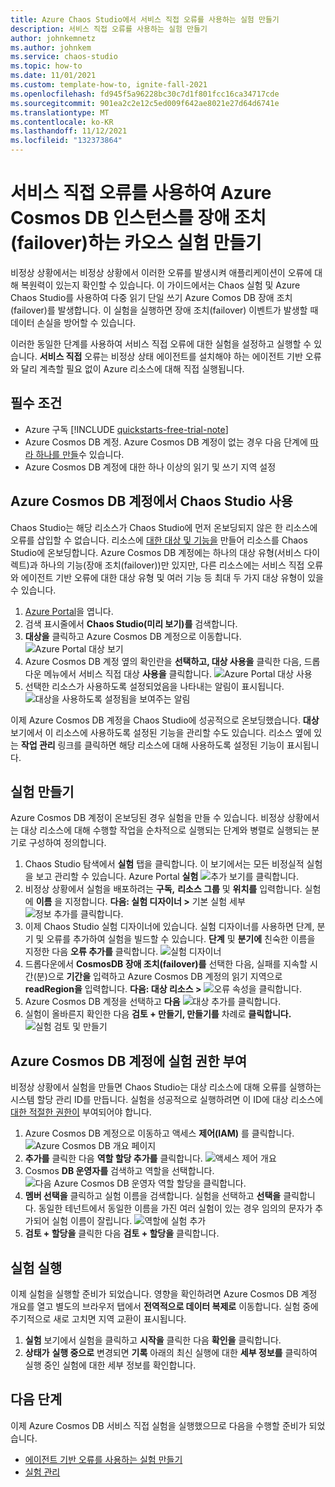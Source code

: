 ```yaml
---
title: Azure Chaos Studio에서 서비스 직접 오류를 사용하는 실험 만들기
description: 서비스 직접 오류를 사용하는 실험 만들기
author: johnkemnetz
ms.author: johnkem
ms.service: chaos-studio
ms.topic: how-to
ms.date: 11/01/2021
ms.custom: template-how-to, ignite-fall-2021
ms.openlocfilehash: fd945f5a96228bc30c7d1f801fcc16ca34717cde
ms.sourcegitcommit: 901ea2c2e12c5ed009f642ae8021e27d64d6741e
ms.translationtype: MT
ms.contentlocale: ko-KR
ms.lasthandoff: 11/12/2021
ms.locfileid: "132373864"
---
```

# <a name="create-a-chaos-experiment-that-uses-a-service-direct-fault-to-fail-over-an-azure-cosmos-db-instance"></a>서비스 직접 오류를 사용하여 Azure Cosmos DB 인스턴스를 장애 조치(failover)하는 카오스 실험 만들기

비정상 상황에서는 비정상 상황에서 이러한 오류를 발생시켜 애플리케이션이 오류에 대해 복원력이 있는지 확인할 수 있습니다. 이 가이드에서는 Chaos 실험 및 Azure Chaos Studio를 사용하여 다중 읽기 단일 쓰기 Azure Comos DB 장애 조치(failover)를 발생합니다. 이 실험을 실행하면 장애 조치(failover) 이벤트가 발생할 때 데이터 손실을 방어할 수 있습니다.

이러한 동일한 단계를 사용하여 서비스 직접 오류에 대한 실험을 설정하고 실행할 수 있습니다. **서비스 직접** 오류는 비정상 상태 에이전트를 설치해야 하는 에이전트 기반 오류와 달리 계측할 필요 없이 Azure 리소스에 대해 직접 실행됩니다.

## <a name="prerequisites"></a>필수 조건

- Azure 구독 [!INCLUDE [quickstarts-free-trial-note](../../includes/quickstarts-free-trial-note.md)] 
- Azure Cosmos DB 계정. Azure Cosmos DB 계정이 없는 경우 다음 단계에 [따라 하나를 만들](../cosmos-db/sql/create-cosmosdb-resources-portal.md)수 있습니다.
- Azure Cosmos DB 계정에 대한 하나 이상의 읽기 및 쓰기 지역 설정


## <a name="enable-chaos-studio-on-your-azure-cosmos-db-account"></a>Azure Cosmos DB 계정에서 Chaos Studio 사용

Chaos Studio는 해당 리소스가 Chaos Studio에 먼저 온보딩되지 않은 한 리소스에 오류를 삽입할 수 없습니다. 리소스에 [대한 대상 및 기능을](chaos-studio-targets-capabilities.md) 만들어 리소스를 Chaos Studio에 온보딩합니다. Azure Cosmos DB 계정에는 하나의 대상 유형(서비스 다이렉트)과 하나의 기능(장애 조치(failover))만 있지만, 다른 리소스에는 서비스 직접 오류와 에이전트 기반 오류에 대한 대상 유형 및 여러 기능 등 최대 두 가지 대상 유형이 있을 수 있습니다.

1. [Azure Portal](https://portal.azure.com)을 엽니다.
2. 검색 표시줄에서 **Chaos Studio(미리 보기)를** 검색합니다.
3. **대상을** 클릭하고 Azure Cosmos DB 계정으로 이동합니다.
![Azure Portal 대상 보기](images/tutorial-service-direct-targets.png)
4. Azure Cosmos DB 계정 옆의 확인란을 **선택하고, 대상 사용을** 클릭한 다음, 드롭다운 메뉴에서 서비스 직접 대상 **사용을** 클릭합니다.
![Azure Portal 대상 사용](images/tutorial-service-direct-targets-enable.png)
5. 선택한 리소스가 사용하도록 설정되었음을 나타내는 알림이 표시됩니다.
![대상을 사용하도록 설정됨을 보여주는 알림](images/tutorial-service-direct-targets-enable-confirm.png)

이제 Azure Cosmos DB 계정을 Chaos Studio에 성공적으로 온보딩했습니다. **대상** 보기에서 이 리소스에 사용하도록 설정된 기능을 관리할 수도 있습니다. 리소스 옆에 있는 **작업 관리** 링크를 클릭하면 해당 리소스에 대해 사용하도록 설정된 기능이 표시됩니다.

## <a name="create-an-experiment"></a>실험 만들기
Azure Cosmos DB 계정이 온보딩된 경우 실험을 만들 수 있습니다. 비정상 상황에서는 대상 리소스에 대해 수행할 작업을 순차적으로 실행되는 단계와 병렬로 실행되는 분기로 구성하여 정의합니다.

1. Chaos Studio 탐색에서 **실험** 탭을 클릭합니다. 이 보기에서는 모든 비정실적 실험을 보고 관리할 수 있습니다. Azure Portal **실험** 
 ![ 추가 보기를 클릭합니다.](images/tutorial-service-direct-add.png)
2. 비정상 상황에서 실험을 배포하려는 **구독,** **리소스 그룹** 및 **위치를** 입력합니다. 실험에 **이름** 을 지정합니다. **다음: 실험 디자이너 >** 기본 실험 세부 
 ![ 정보 추가를 클릭합니다.](images/tutorial-service-direct-add-basics.png)
3. 이제 Chaos Studio 실험 디자이너에 있습니다. 실험 디자이너를 사용하면 단계, 분기 및 오류를 추가하여 실험을 빌드할 수 있습니다. **단계** 및 **분기에** 친숙한 이름을 지정한 다음 **오류 추가를** 클릭합니다.
![실험 디자이너](images/tutorial-service-direct-add-designer.png)
4. 드롭다운에서 **CosmosDB 장애 조치(failover)를** 선택한 다음, 실패를 지속할 시간(분)으로 **기간을** 입력하고 Azure Cosmos DB 계정의 읽기 지역으로 **readRegion을** 입력합니다. **다음: 대상 리소스 >** 
 ![ 오류 속성을 클릭합니다.](images/tutorial-service-direct-add-fault.png)
5. Azure Cosmos DB 계정을 선택하고 **다음** 
 ![ 대상 추가를 클릭합니다.](images/tutorial-service-direct-add-target.png)
6. 실험이 올바른지 확인한 다음 **검토 + 만들기, 만들기를** 차례로 **클릭합니다.** 
 ![ 실험 검토 및 만들기](images/tutorial-service-direct-add-review.png)

## <a name="give-experiment-permission-to-your-azure-cosmos-db-account"></a>Azure Cosmos DB 계정에 실험 권한 부여
비정상 상황에서 실험을 만들면 Chaos Studio는 대상 리소스에 대해 오류를 실행하는 시스템 할당 관리 ID를 만듭니다. 실험을 성공적으로 실행하려면 이 ID에 대상 리소스에 [대한 적절한 권한이](chaos-studio-fault-providers.md) 부여되어야 합니다.

1. Azure Cosmos DB 계정으로 이동하고 액세스 **제어(IAM)** 를 클릭합니다.
![Azure Cosmos DB 개요 페이지](images/tutorial-service-direct-access-resource.png)
2. **추가를** 클릭한 다음 **역할 할당 추가를** 클릭합니다.
![액세스 제어 개요](images/tutorial-service-direct-access-iam.png)
3. Cosmos **DB 운영자를** 검색하고 역할을 선택합니다.  
 ![ 다음 Azure Cosmos DB 운영자 역할 할당을 클릭합니다.](images/tutorial-service-direct-access-role.png)
4. **멤버 선택을** 클릭하고 실험 이름을 검색합니다. 실험을 선택하고 **선택을** 클릭합니다. 동일한 테넌트에서 동일한 이름을 가진 여러 실험이 있는 경우 임의의 문자가 추가되어 실험 이름이 잘립니다.
![역할에 실험 추가](images/tutorial-service-direct-access-experiment.png)
5. **검토 + 할당을** 클릭한 다음 **검토 + 할당을** 클릭합니다.

## <a name="run-your-experiment"></a>실험 실행
이제 실험을 실행할 준비가 되었습니다. 영향을 확인하려면 Azure Cosmos DB 계정 개요를 열고 별도의 브라우저 탭에서 **전역적으로 데이터 복제로** 이동합니다. 실험 중에 주기적으로 새로 고치면 지역 교환이 표시됩니다.

1. **실험** 보기에서 실험을 클릭하고 **시작을** 클릭한 다음 **확인을** 클릭합니다.
2. **상태가** **실행 중으로** 변경되면 **기록** 아래의 최신 실행에 대한 **세부 정보를** 클릭하여 실행 중인 실험에 대한 세부 정보를 확인합니다.

## <a name="next-steps"></a>다음 단계
이제 Azure Cosmos DB 서비스 직접 실험을 실행했으므로 다음을 수행할 준비가 되었습니다.
- [에이전트 기반 오류를 사용하는 실험 만들기](chaos-studio-tutorial-agent-based-portal.md)
- [실험 관리](chaos-studio-run-experiment.md)
